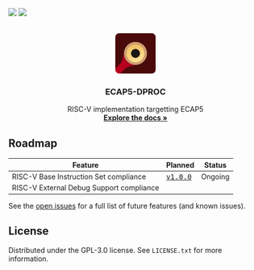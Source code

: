 <p float="left">
<a href="https://ecap5.github.io/ECAP5-DPROC/report.html"><img src="https://img.shields.io/endpoint?url=https%3A%2F%2Fgist.githubusercontent.com%2Fcchaine%2F32195ea7fa70c0218ef3f9952504c59e%2Fraw%2Ftest-result-badge.json?"/></a>
<a href="https://ecap5.github.io/ECAP5-DPROC/report.html"><img src="https://img.shields.io/endpoint?url=https%3A%2F%2Fgist.githubusercontent.com%2Fcchaine%2F32195ea7fa70c0218ef3f9952504c59e%2Fraw%2Ftraceability-result-badge.json?"/></a>
</p>

<br />
<div align="center">
    <img src="docs/src/assets/logo-rounded.svg" alt="Logo" width="80" height="80">

  <h3 align="center">ECAP5-DPROC</h3>

  <p align="center">
    RISC-V implementation targetting ECAP5
    <br />
    <a href="https://ecap5.github.io/ECAP5-DPROC/"><strong>Explore the docs »</strong></a>
    <br />
  </p>
</div>

## Roadmap

<table>
  <thead>
    <tr>
      <th>Feature</th>
      <th>Planned</th>
      <th>Status</th>
    </tr>
  </thead>
  <tbody>
    <tr>
      <td>RISC-V Base Instruction Set compliance</td>
      <td><a href="https://github.com/ECAP5/ECAP5-DPROC/milestone/1"><samp>v1.0.0</samp></a></td>
      <td>Ongoing</td>
    </tr>
    <tr>
      <td>RISC-V External Debug Support compliance</td>
      <td></td>
      <td></td>
    </tr>
  </tbody>
</table>

See the [open issues](https://github.com/ecap5/ecap5-dproc/issues) for a full list of future features (and known issues).

<!-- LICENSE -->
## License

Distributed under the GPL-3.0 license. See `LICENSE.txt` for more information.

